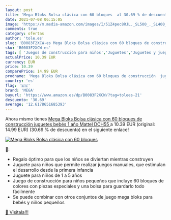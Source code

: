 ```yaml
---
layout: post
title: 'Mega Bloks Bolsa clásica con 60 bloques  al 30.69 % de descuento'
date: 2021-07-08 06:15:05
image: 'https://m.media-amazon.com/images/I/51Z4pec8RJL._SL500_._SL400_.jpg'
comments: true
category: ofertas
author: 'tole.es'
slug: 'B0083F2XCW-es Mega Bloks Bolsa clásica con 60 bloques de construcción...'
sku: 'B0083F2XCW-es'
tags: [ 'Juegos de construcción para niños','Juguetes','Juguetes y juegos','bebés','mega', ]
actualPrice: 10.39 EUR
currency: EUR
price: 10.39
comparePrice: 14.99 EUR
prodname: 'Mega Bloks Bolsa clásica con 60 bloques de construcción  juguetes bebés 1 año  Mattel DCH55 '
country: 'es'
flag: '🇪🇸'
brand: 'MEGA'
buyurl: 'https://www.amazon.es/dp/B0083F2XCW/?tag=tolees-21'
descuento: '30.69'
average: '12.6178651685393'
---
```


Ahora mismo tienes [Mega Bloks Bolsa clásica con 60 bloques de construcción  juguetes bebés 1 año  Mattel DCH55 ](https://www.amazon.es/dp/B0083F2XCW/?tag=tolees-21) a 10.39 EUR (original: 14.99 EUR) (30.69 %  de descuento) en el siguiente enlace!

[![Mega Bloks Bolsa clásica con 60 bloques ](https://m.media-amazon.com/images/I/51Z4pec8RJL._SL500_._SL400_.jpg)](https://www.amazon.es/dp/B0083F2XCW/?tag=tolees-21)

🔎:

- Regalo óptimo para que los niños se diviertan mientras construyen
- Juguete para niños que permite realizar juegos manuales, que estimulan el desarrollo desde la primera infancia
- Juguete para niños de 1 a 5 años
- Juego de construcción para niños pequeños que incluye 60 bloques de colores con piezas especiales y una bolsa para guardarlo todo fácilmente
- Se puede combinar con otros conjuntos de juego mega bloks para bebés y niños pequeños

[🛒 Visítala!!!](https://www.amazon.es/dp/B0083F2XCW/?tag=tolees-21)
